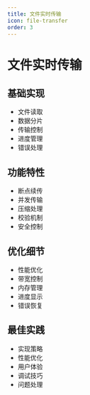 ```yaml
---
title: 文件实时传输
icon: file-transfer
order: 3
---
```


# 文件实时传输

## 基础实现
- 文件读取
- 数据分片
- 传输控制
- 进度管理
- 错误处理

## 功能特性
- 断点续传
- 并发传输
- 压缩处理
- 校验机制
- 安全控制

## 优化细节
- 性能优化
- 带宽控制
- 内存管理
- 进度显示
- 错误恢复

## 最佳实践
- 实现策略
- 性能优化
- 用户体验
- 调试技巧
- 问题处理
